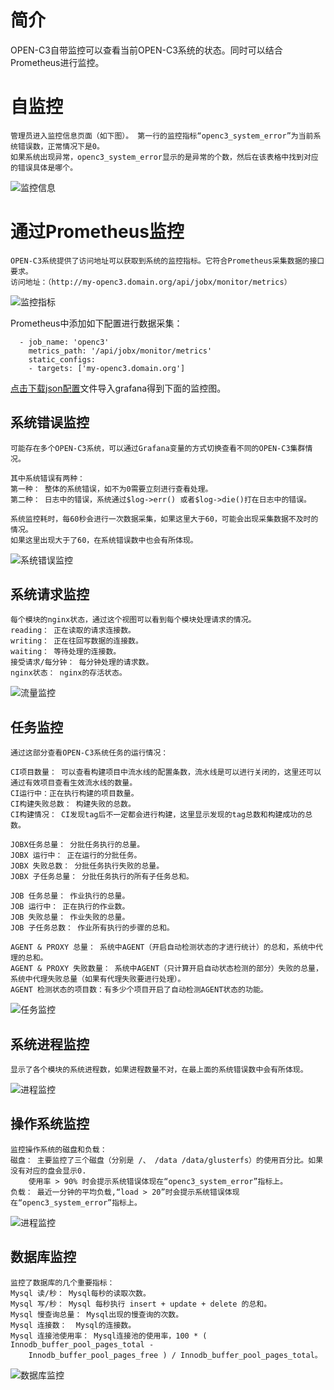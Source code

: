 # 简介

OPEN-C3自带监控可以查看当前OPEN-C3系统的状态。同时可以结合Prometheus进行监控。

# 自监控
```
管理员进入监控信息页面（如下图）。 第一行的监控指标“openc3_system_error”为当前系统错误数，正常情况下是0。
如果系统出现异常，openc3_system_error显示的是异常的个数，然后在该表格中找到对应的错误具体是哪个。
```
![监控信息](/系统监控/images/监控信息.png)

# 通过Prometheus监控

```
OPEN-C3系统提供了访问地址可以获取到系统的监控指标。它符合Prometheus采集数据的接口要求。
访问地址：（http://my-openc3.domain.org/api/jobx/monitor/metrics）
```
![监控指标](/系统监控/images/监控指标.png)

Prometheus中添加如下配置进行数据采集：

```
  - job_name: 'openc3'
    metrics_path: '/api/jobx/monitor/metrics'
    static_configs:
    - targets: ['my-openc3.domain.org']
```

[点击下载json配置](/系统监控/OPEN-C3-grafana-dashboard.json)文件导入grafana得到下面的监控图。


## 系统错误监控
```
可能存在多个OPEN-C3系统，可以通过Grafana变量的方式切换查看不同的OPEN-C3集群情况。

其中系统错误有两种：
第一种： 整体的系统错误，如不为0需要立刻进行查看处理。
第二种： 日志中的错误，系统通过$log->err() 或者$log->die()打在日志中的错误。
```

```
系统监控耗时，每60秒会进行一次数据采集，如果这里大于60，可能会出现采集数据不及时的情况。
如果这里出现大于了60，在系统错误数中也会有所体现。
```

![系统错误监控](/系统监控/images/系统错误监控.png)

## 系统请求监控
```
每个模块的nginx状态，通过这个视图可以看到每个模块处理请求的情况。
reading： 正在读取的请求连接数。
writing： 正在往回写数据的连接数。
waiting： 等待处理的连接数。
接受请求/每分钟： 每分钟处理的请求数。
nginx状态： nginx的存活状态。
```
![流量监控](/系统监控/images/流量监控.png)

## 任务监控
```
通过这部分查看OPEN-C3系统任务的运行情况：

CI项目数量： 可以查看构建项目中流水线的配置条数，流水线是可以进行关闭的，这里还可以通过有效项目查看生效流水线的数量。
CI运行中：正在执行构建的项目数量。
CI构建失败总数： 构建失败的总数。
CI构建情况： CI发现tag后不一定都会进行构建，这里显示发现的tag总数和构建成功的总数。

JOBX任务总量： 分批任务执行的总量。
JOBX 运行中： 正在运行的分批任务。
JOBX 失败总数： 分批任务执行失败的总量。
JOBX 子任务总量： 分批任务执行的所有子任务总和。

JOB 任务总量： 作业执行的总量。
JOB 运行中： 正在执行的作业数。
JOB 失败总量： 作业失败的总量。
JOB 子任务总数： 作业所有执行的步骤的总和。

AGENT & PROXY 总量： 系统中AGENT（开启自动检测状态的才进行统计）的总和，系统中代理的总和。
AGENT & PROXY 失败数量： 系统中AGENT（只计算开启自动状态检测的部分）失败的总量，系统中代理失败总量（如果有代理失败要进行处理）。
AGENT 检测状态的项目数：有多少个项目开启了自动检测AGENT状态的功能。
```
![任务监控](/系统监控/images/任务监控.png)

## 系统进程监控

```
显示了各个模块的系统进程数，如果进程数量不对，在最上面的系统错误数中会有所体现。
```
![进程监控](/系统监控/images/进程监控.png)

## 操作系统监控
```
监控操作系统的磁盘和负载：
磁盘： 主要监控了三个磁盘（分别是 /、 /data /data/glusterfs）的使用百分比。如果没有对应的盘会显示0.
    使用率 > 90% 时会提示系统错误体现在“openc3_system_error”指标上。
负载： 最近一分钟的平均负载,“load > 20”时会提示系统错误体现在“openc3_system_error”指标上。
```

![进程监控](/系统监控/images/进程监控.png)

## 数据库监控

```
监控了数据库的几个重要指标：
Mysql 读/秒： Mysql每秒的读取次数。
Mysql 写/秒： Mysql 每秒执行 insert + update + delete 的总和。
Mysql 慢查询总量： Mysql出现的慢查询的次数。
Mysql 连接数：  Mysql的连接数。
Mysql 连接池使用率： Mysql连接池的使用率，100 * ( Innodb_buffer_pool_pages_total - 
    Innodb_buffer_pool_pages_free ) / Innodb_buffer_pool_pages_total。
```
![数据库监控](/系统监控/images/数据库监控.png)